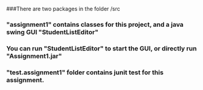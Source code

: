 ###There are two packages in the folder /src
### "assignment1" contains classes for this project, and a java swing GUI "StudentListEditor"
### You can run "StudentListEditor" to start the GUI, or directly run "Assignment1.jar"
### "test.assignment1" folder contains junit test for this assignment.